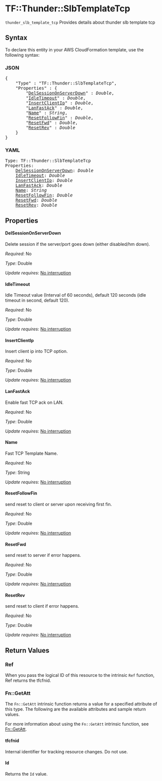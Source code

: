 # TF::Thunder::SlbTemplateTcp

`thunder_slb_template_tcp` Provides details about thunder slb template tcp

## Syntax

To declare this entity in your AWS CloudFormation template, use the following syntax:

### JSON

<pre>
{
    "Type" : "TF::Thunder::SlbTemplateTcp",
    "Properties" : {
        "<a href="#delsessiononserverdown" title="DelSessionOnServerDown">DelSessionOnServerDown</a>" : <i>Double</i>,
        "<a href="#idletimeout" title="IdleTimeout">IdleTimeout</a>" : <i>Double</i>,
        "<a href="#insertclientip" title="InsertClientIp">InsertClientIp</a>" : <i>Double</i>,
        "<a href="#lanfastack" title="LanFastAck">LanFastAck</a>" : <i>Double</i>,
        "<a href="#name" title="Name">Name</a>" : <i>String</i>,
        "<a href="#resetfollowfin" title="ResetFollowFin">ResetFollowFin</a>" : <i>Double</i>,
        "<a href="#resetfwd" title="ResetFwd">ResetFwd</a>" : <i>Double</i>,
        "<a href="#resetrev" title="ResetRev">ResetRev</a>" : <i>Double</i>
    }
}
</pre>

### YAML

<pre>
Type: TF::Thunder::SlbTemplateTcp
Properties:
    <a href="#delsessiononserverdown" title="DelSessionOnServerDown">DelSessionOnServerDown</a>: <i>Double</i>
    <a href="#idletimeout" title="IdleTimeout">IdleTimeout</a>: <i>Double</i>
    <a href="#insertclientip" title="InsertClientIp">InsertClientIp</a>: <i>Double</i>
    <a href="#lanfastack" title="LanFastAck">LanFastAck</a>: <i>Double</i>
    <a href="#name" title="Name">Name</a>: <i>String</i>
    <a href="#resetfollowfin" title="ResetFollowFin">ResetFollowFin</a>: <i>Double</i>
    <a href="#resetfwd" title="ResetFwd">ResetFwd</a>: <i>Double</i>
    <a href="#resetrev" title="ResetRev">ResetRev</a>: <i>Double</i>
</pre>

## Properties

#### DelSessionOnServerDown

Delete session if the server/port goes down (either disabled/hm down).

_Required_: No

_Type_: Double

_Update requires_: [No interruption](https://docs.aws.amazon.com/AWSCloudFormation/latest/UserGuide/using-cfn-updating-stacks-update-behaviors.html#update-no-interrupt)

#### IdleTimeout

Idle Timeout value (Interval of 60 seconds), default 120 seconds (idle timeout in second, default 120).

_Required_: No

_Type_: Double

_Update requires_: [No interruption](https://docs.aws.amazon.com/AWSCloudFormation/latest/UserGuide/using-cfn-updating-stacks-update-behaviors.html#update-no-interrupt)

#### InsertClientIp

Insert client ip into TCP option.

_Required_: No

_Type_: Double

_Update requires_: [No interruption](https://docs.aws.amazon.com/AWSCloudFormation/latest/UserGuide/using-cfn-updating-stacks-update-behaviors.html#update-no-interrupt)

#### LanFastAck

Enable fast TCP ack on LAN.

_Required_: No

_Type_: Double

_Update requires_: [No interruption](https://docs.aws.amazon.com/AWSCloudFormation/latest/UserGuide/using-cfn-updating-stacks-update-behaviors.html#update-no-interrupt)

#### Name

Fast TCP Template Name.

_Required_: No

_Type_: String

_Update requires_: [No interruption](https://docs.aws.amazon.com/AWSCloudFormation/latest/UserGuide/using-cfn-updating-stacks-update-behaviors.html#update-no-interrupt)

#### ResetFollowFin

send reset to client or server upon receiving first fin.

_Required_: No

_Type_: Double

_Update requires_: [No interruption](https://docs.aws.amazon.com/AWSCloudFormation/latest/UserGuide/using-cfn-updating-stacks-update-behaviors.html#update-no-interrupt)

#### ResetFwd

send reset to server if error happens.

_Required_: No

_Type_: Double

_Update requires_: [No interruption](https://docs.aws.amazon.com/AWSCloudFormation/latest/UserGuide/using-cfn-updating-stacks-update-behaviors.html#update-no-interrupt)

#### ResetRev

send reset to client if error happens.

_Required_: No

_Type_: Double

_Update requires_: [No interruption](https://docs.aws.amazon.com/AWSCloudFormation/latest/UserGuide/using-cfn-updating-stacks-update-behaviors.html#update-no-interrupt)

## Return Values

### Ref

When you pass the logical ID of this resource to the intrinsic `Ref` function, Ref returns the tfcfnid.

### Fn::GetAtt

The `Fn::GetAtt` intrinsic function returns a value for a specified attribute of this type. The following are the available attributes and sample return values.

For more information about using the `Fn::GetAtt` intrinsic function, see [Fn::GetAtt](https://docs.aws.amazon.com/AWSCloudFormation/latest/UserGuide/intrinsic-function-reference-getatt.html).

#### tfcfnid

Internal identifier for tracking resource changes. Do not use.

#### Id

Returns the <code>Id</code> value.

